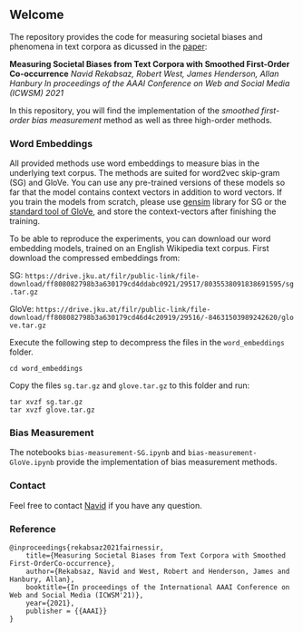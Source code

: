 ## Welcome
The repository provides the code for measuring societal biases and phenomena in text corpora as dicussed in the [paper](https://arxiv.org/abs/1812.10424):

**Measuring Societal Biases from Text Corpora with Smoothed First-Order Co-occurrence**
*Navid Rekabsaz, Robert West, James Henderson, Allan Hanbury
In proceedings of the AAAI Conference on Web and Social Media (ICWSM) 2021*

In this repository, you will find the implementation of the *smoothed first-order bias measurement* method as well as three high-order methods.

### Word Embeddings
All provided methods use word embeddings to measure bias in the underlying text corpus. The methods are suited for word2vec skip-gram (SG) and GloVe. You can use any pre-trained versions of these models so far that the model contains context vectors in addition to word vectors. If you train the models from scratch, please use [gensim](https://radimrehurek.com/gensim/) library for SG or the [standard tool of GloVe](https://nlp.stanford.edu/projects/glove/), and store the context-vectors after finishing the training.

To be able to reproduce the experiments, you can download our word embedding models, trained on an English Wikipedia text corpus. First download the compressed embeddings from:

SG: `https://drive.jku.at/filr/public-link/file-download/ff808082798b3a630179cd4ddabc0921/29517/8035538091838691595/sg.tar.gz`

GloVe: `https://drive.jku.at/filr/public-link/file-download/ff808082798b3a630179cd46d4c20919/29516/-84631503989242620/glove.tar.gz`

Execute the following step to decompress the files in the `word_embeddings` folder.
```
cd word_embeddings
```
Copy the files `sg.tar.gz` and `glove.tar.gz` to this folder and run:
```
tar xvzf sg.tar.gz
tar xvzf glove.tar.gz
```

### Bias Measurement
The notebooks `bias-measurement-SG.ipynb` and `bias-measurement-GloVe.ipynb` provide the implementation of bias measurement methods.  

### Contact
Feel free to contact [Navid](mailto:navid.rekabsaz@jku.at) if you have any question.

### Reference
```
@inproceedings{rekabsaz2021fairnessir,
    title={Measuring Societal Biases from Text Corpora with Smoothed First-OrderCo-occurrence},
    author={Rekabsaz, Navid and West, Robert and Henderson, James and Hanbury, Allan},
    booktitle={In proceedings of the International AAAI Conference on Web and Social Media (ICWSM'21)},
    year={2021},
    publisher = {{AAAI}}
}
```

